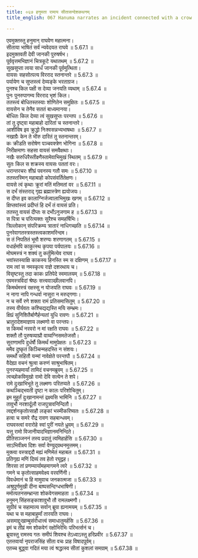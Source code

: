```yaml
---
title: ०६७ हनुमता रामाय सीतासन्देशकथनम्
title_english: 067 Hanuma narrates an incident connected with a crow

---
```



  
एवमुक्तस्तु हनुमान् राघवेण महात्मना।  
सीताया भाषितं सर्वं न्यवेदयत राघवे ॥ 5.67.1 ॥   
इदमुक्तवती देवी जानकी पुरुषर्षभ।  
पूर्ववृत्तमभिज्ञानं चित्रकूटे यथातथम् ॥ 5.67.2 ॥   
सुखसुप्ता त्वया सार्धं जानकी पूर्वमुत्थिता।  
वायसः सहसोत्पत्य विरराद स्तनान्तरे ॥ 5.67.3 ॥   
पर्यायेण च सुप्तस्त्वं देव्यङ्के भरताग्रज।  
पुनश्च किल पक्षी स देव्या जनयति व्यथाम् ॥ 5.67.4 ॥   
पुनः पुनरुपागम्य विरराद भृशं किल।  
ततस्त्वं बोधितस्तस्याः शोणितेन समुक्षितः ॥ 5.67.5 ॥   
वायसेन च तेनैव सततं बाध्यमानया।  
बोधितः किल देव्या त्वं सुखसुप्तः परन्तप ॥ 5.67.6 ॥   
तां तु दृष्ट्वा महाबाहो दारितां च स्तनान्तरे।  
आशीविष इव क्रुद्धो निःश्वसन्नभ्यभाषथाः ॥ 5.67.7 ॥   
नखाग्रैः केन ते भीरु दारितं तु स्तनान्तरम्।  
कः क्रीडति सरोषेण पञ्चवक्त्रेण भोगिना ॥ 5.67.8 ॥   
निरीक्षमाणः सहसा वायसं समवैक्षथाः।  
नखैः सरुधिरैस्तीक्ष्णैस्तामेवाभिमुखं स्थितम् ॥ 5.67.9 ॥   
सुतः किल स शक्रस्य वायसः पततां वरः।  
धरान्तरचरः शीघ्रं पवनस्य गतौ समः ॥ 5.67.10 ॥   
ततस्तस्मिन् महाबाहो कोपसंवर्तितेक्षणः।  
वायसे त्वं कृथाः क्रूरां मतिं मतिमतां वर ॥ 5.67.11 ॥   
स दर्भं संस्तराद् गृह्य ब्रह्मास्त्रेण ह्ययोजयः।  
स दीप्त इव कालाग्निर्जज्वालाभिमुखः खगम् ॥ 5.67.12 ॥   
क्षिप्तवांस्त्वं प्रदीप्तं हि दर्भं तं वायसं प्रति।  
ततस्तु वायसं दीप्तः स दर्भोऽनुजगाम ह ॥ 5.67.13 ॥   
स पित्रा च परित्यक्तः सुरैश्च समहर्षिभिः।  
त्रिल्लोकान् संपरिक्रम्य त्रातारं नाधिगच्छति ॥ 5.67.14 ॥   
पुनरेवागतस्त्रस्तस्त्वकाशमरिन्दम।  
स तं निपतितं भूमौ शरण्यः शरणागतम् ॥ 5.67.15 ॥   
वधार्हमपि काकुत्स्थ कृपया पर्यपालयः ॥ 5.67.16 ॥   
मोघमस्त्रं न शक्यं तु कर्तुमित्येव राघव।  
भवांस्तस्याक्षि काकस्य हिनस्ति स्म स दक्षिणम् ॥ 5.67.17 ॥   
राम त्वां स नमस्कृत्य राज्ञे दशरथाय च।  
विसृष्टस्तु तदा काकः प्रतिपेदे स्वमालयम् ॥ 5.67.18 ॥   
एवमस्त्रविदां श्रेष्ठः सत्त्ववाञ्छीलवानपि।  
किमर्थमस्त्रं रक्षस्सु न योजयति राघवः ॥ 5.67.19 ॥   
न नागा नापि गन्धर्वा नासुरा न मरुद्गणाः।  
न च सर्वे रणे शक्ता रामं प्रतिसमासितुम् ॥ 5.67.20 ॥   
तस्य वीर्यवतः कश्चिद्यद्यस्ति मयि सम्भ्रमः।  
क्षिप्रं सुनिशितैर्बाणैर्हन्यतां युधि रावणः ॥ 5.67.21 ॥   
भ्रातुरादेशमाज्ञाय लक्ष्मणो वा परन्तपः।  
स किमर्थं नरवरो न मां रक्षति राघवः ॥ 5.67.22 ॥   
शक्तौ तौ पुरुषव्याघ्रौ वाय्वग्निसमतेजसौ।  
सुराणामपि दुर्धर्षौ किमर्थं मामुपेक्षतः ॥ 5.67.23 ॥   
ममैव दुष्कृतं किञ्चिन्महदस्ति न संशयः।  
समर्थो सहितौ यन्मां नावेक्षेते परन्तपौ ॥ 5.67.24 ॥   
वैदेह्या वचनं श्रुत्वा करुणं साश्रुभाषितम्।  
पुनरप्यहमार्यां तामिदं वचनमब्रुवम् ॥ 5.67.25 ॥   
त्वच्छोकविमुखो रामो देवि सत्येन ते शपे।  
रामे दुःखाभिभूते तु लक्ष्मणः परितप्यते ॥ 5.67.26 ॥   
कथञ्चिद्भवती दृष्टा न कालः परिशोचितुम्।  
इम मुहूर्तं दुःखानामन्तं द्रक्ष्यसि भामिनि ॥ 5.67.27 ॥   
तावुभौ नरशार्दूलौ राजपुत्रावनिन्दितौ।  
त्वद्दर्शनकृतोत्साहौ लङ्कां भस्मीकरिष्यतः ॥ 5.67.28 ॥   
हत्वा च समरे रौद्र रावण सहबान्धवम्।  
राघवस्त्वां वरारोहे स्वां पुरीं नयते ध्रुवम् ॥ 5.67.29 ॥   
यत्तु रामो विजानीयादभिज्ञानमनिन्दिते।  
प्रीतिसञ्जननं तस्य प्रदातुं त्वमिहार्हसि ॥ 5.67.30 ॥   
साऽभिवीक्ष्य दिशः सर्वा वेण्युद्ग्रथनमुत्तमम्।  
मुक्त्वा वस्त्राद्ददौ मह्यं मणिमेतं महाबल ॥ 5.67.31 ॥   
प्रतिगृह्य मणिं दिव्यं तव हेतो रघूद्वह।  
शिरसा तां प्रणम्यार्यामहमागमने त्वरे ॥ 5.67.32 ॥   
गमने च कृतोत्साहमवेक्ष्य वरवर्णिनी।  
विवर्धमानं च हि मामुवाच जनकात्मजा ॥ 5.67.33 ॥   
अश्रुपूर्णमुखी दीना बाष्पसन्दिग्धभाषिणी।  
ममोत्पतनसम्भ्रान्ता शोकवेगसमाहता ॥ 5.67.34 ॥   
हनुमन् सिंहसङ्काशावुभौ तौ रामलक्ष्मणौ।  
सुग्रीवं च सहामात्य सर्वान् ब्रूया ह्यनामयम् ॥ 5.67.35 ॥   
यथा च स महाबाहुर्मां तारयति राघवः।  
असमाद्दुःखाम्बुसंरोधात्त्वं समाधातुमर्हसि ॥ 5.67.36 ॥   
इमं च तीव्रं मम शोकवेगं रक्षोभिरेभिः परिभर्त्सनं च।  
ब्रूयास्तु रामस्य गतः समीपं शिवश्च तेऽध्वाऽस्तु हरिप्रवीर ॥ 5.67.37 ॥   
एतत्तवार्या नृपराजसिंह सीता वचः प्राह विषादपूर्वम्।  
एतच्च बुद्ध्वा गदितं मया त्वं श्रद्धत्स्व सीतां कुशलां समग्राम् ॥ 5.67.38 ॥   
